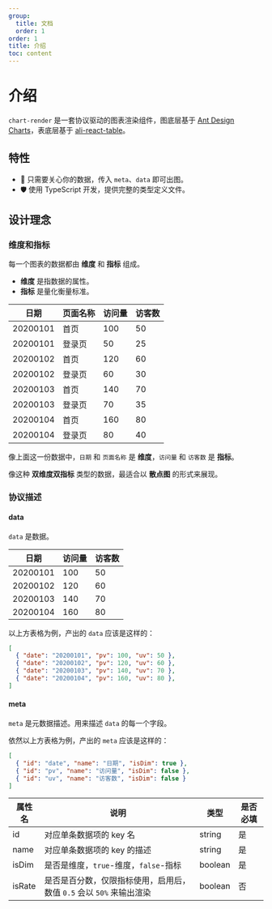 ```yaml
---
group:
  title: 文档
  order: 1
order: 1
title: 介绍
toc: content
---
```


# 介绍

`chart-render` 是一套协议驱动的图表渲染组件，图底层基于 [Ant Design Charts](https://charts.ant.design/)，表底层基于 [ali-react-table](https://ali-react-table.js.org/)。

## 特性

- 👀 只需要关心你的数据，传入 `meta`、`data` 即可出图。
- 🛡 使用 TypeScript 开发，提供完整的类型定义文件。

## 设计理念

### 维度和指标

每一个图表的数据都由 **维度** 和 **指标** 组成。
- **维度** 是指数据的属性。
- **指标** 是量化衡量标准。

|  日期      | 页面名称 |  访问量  | 访客数 |
|  -------  | ------- |  -----  | ----  |
| 20200101  | 首页     |  100    | 50    |
| 20200101  | 登录页   |  50    | 25    |
| 20200102  | 首页     |  120    | 60    |
| 20200102  | 登录页   |  60    | 30    |
| 20200103  | 首页     |  140    | 70    |
| 20200103  | 登录页   |  70    | 35    |
| 20200104  | 首页     |  160    | 80    |
| 20200104  | 登录页   |  80    | 40    |

像上面这一份数据中，`日期` 和 `页面名称` 是 **维度**，`访问量` 和 `访客数` 是 **指标**。

像这种 **双维度双指标** 类型的数据，最适合以 **散点图** 的形式来展现。

### 协议描述

#### data

`data` 是数据。

|  日期     |  访问量  | 访客数 |
|  ------- |  -----  | ----  |
| 20200101 |  100    | 50    |
| 20200102 |  120    | 60    |
| 20200103 |  140    | 70    |
| 20200104 |  160    | 80    |

以上方表格为例，产出的 `data` 应该是这样的：

```json
[
  { "date": "20200101", "pv": 100, "uv": 50 },
  { "date": "20200102", "pv": 120, "uv": 60 },
  { "date": "20200103", "pv": 140, "uv": 70 },
  { "date": "20200104", "pv": 160, "uv": 80 },
]
```

#### meta

`meta` 是元数据描述。用来描述 `data` 的每一个字段。

依然以上方表格为例，产出的 `meta` 应该是这样的：

```json
[
  { "id": "date", "name": "日期", "isDim": true },
  { "id": "pv", "name": "访问量", "isDim": false },
  { "id": "uv", "name": "访客数", "isDim": false }
]
```

| 属性名    | 说明                           | 类型   | 是否必填 |
| -------- | ----------------------------- | ------ | ------ |
| id       | 对应单条数据项的 key 名          | string | 是      |
| name     | 对应单条数据项的 key 的描述       | string | 是      |
| isDim    | 是否是维度，`true`-维度，`false`-指标 | boolean | 是     |
| isRate   | 是否是百分数，仅限指标使用，启用后，数值 `0.5` 会以 `50%` 来输出渲染 | boolean | 否 |